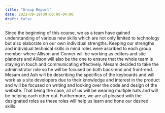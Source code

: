 ```yaml
---
title: "Group Report"
date: 2021-09-19T00:00:00-04:00
draft: false
---
```


Since the beginning of this course, we as a team have gained understanding of various new skills which are not only limited to technology but also elaborate on our own individual strengths. Keeping our strengths and individual technical skills in mind roles were ascribed to each group member where Allison and Conner will be working as editors and site planners and Allison will also be the one to ensure that the whole team is staying in touch and communicating effectively. Mesam decided to take the administrator role so he will be focused on both back-end and front-end. Mesam and Ash will be describing the specifics of the keyboards and will work as a site developers due to their knowledge and interest in the product and will be focused on writing and looking over the code and design of the website. That being the case, all of us will be wearing multiple hats and will be helping each other out. Furthermore, we are all pleased with the designated roles as these roles will help us learn and hone our desired skills. 
